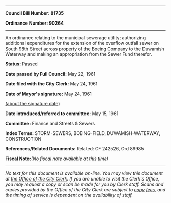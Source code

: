 

********

**Council Bill Number: 81735**
   
**Ordinance Number: 90264**
********

 An ordinance relating to the municipal sewerage utility; authorizing additional expenditures for the extension of the overflow outfall sewer on South 98th Street across property of the Boeing Company to the Duwamish Waterway and making an appropriation from the Sewer Fund therefor.

**Status:** Passed
   
**Date passed by Full Council:** May 22, 1961
   
**Date filed with the City Clerk:** May 24, 1961
   
**Date of Mayor's signature:** May 24, 1961
   
[(about the signature date)](/~public/approvaldate.htm)
   
   
   
**Date introduced/referred to committee:** May 15, 1961
   
**Committee:** Finance and Streets & Sewers
   
   
**Index Terms:** STORM-SEWERS, BOEING-FIELD, DUWAMISH-WATERWAY, CONSTRUCTION

**References/Related Documents:** Related: CF 242526, Ord 89985

**Fiscal Note:**_(No fiscal note available at this time)_
********

_No text for this document is available on-line. You may view this document at [the Office of the City Clerk](http://www.seattle.gov/leg/clerk/contactUs.htm). If you are unable to visit the Clerk's Office, you may request a copy or scan be made for you by Clerk staff. Scans and copies provided by the Office of the City Clerk are subject to [copy fees](http://clerk.seattle.gov/~public/clerkfees.htm), and the timing of service is dependent on the availability of staff._

